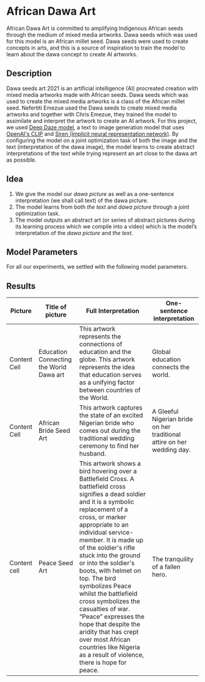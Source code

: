 # African Dawa Art
African Dawa Art  is committed to amplifying Indigenous African seeds through the medium of mixed media artworks. Dawa seeds which was used for this model is an African millet seed. Dawa seeds were used to create concepts in arts, and this is a source of inspiration to train the model to learn about the dawa concept to create AI artworks.

## Description
Dawa seeds art 2021  is an artificial intelligence (AI) procreated creation with mixed media artworks made with African seeds. Dawa seeds which was used to create the mixed media artworks is a class of the African millet seed. Nefertiti Emezue used the Dawa seeds to create mixed media artworks and together with Chris Emezue, they trained the model to assimilate and interpret the artwork to create an AI artwork. For this project, we used [Deep Daze model](https://github.com/lucidrains/DALLE-pytorch), a text to image generation model that uses [OpenAI's CLIP](https://arxiv.org/abs/2103.00020) and [Siren (Implicit neural representation network)](https://vsitzmann.github.io/siren/). By configuring the model on a joint optimization task of both the image and the text (interpretation of the dawa image), the model learns to create abstract interpretations of the text while trying represent an art close to the dawa art as possible.

## Idea
1. We give the model our _dawa picture_ as well as a one-sentence interpretation (we shall call text) of the dawa picture.
2. The model learns from both _the text_ and _dawa picture_ through a joint optimization task.
3. The model outputs an abstract art (or series of abstract pictures during its learning process which we compile into a video) which is the model’s interpretation of the _dawa picture_ and _the text_.


## Model Parameters
For all our experiments, we settled with the following model parameters.

## Results
Picture | Title of picture | Full Interpretation | One-sentence interpretation 
------------- | ------------- | ------------- | -------------
Content Cell  | Education Connecting the World Dawa art | This artwork represents the connections of  education and the globe. This artwork represents the idea that education serves as a unifying factor between countries of the World. | Global education connects the world.
Content Cell  | African Bride Seed Art | This artwork captures the state of an excited Nigerian bride who comes out during the traditional wedding ceremony to find her husband.| A Gleeful Nigerian bride on her traditional attire on her wedding day.
Content cell | Peace Seed Art |This artwork shows a bird hovering over a Battlefield Cross. A battlefield cross signifies a dead soldier and it is a symbolic replacement of a cross, or marker appropriate to an individual service-member.  It is made up of the soldier's rifle stuck into the ground or into the soldier's boots, with helmet on top.  The bird symbolizes Peace whilst the battlefield cross  symbolizes the casualties of war. “Peace” expresses the hope that despite the aridity that has crept over most African countries like Nigeria as a result of violence, there is hope for peace. | The tranquility of a fallen hero.
